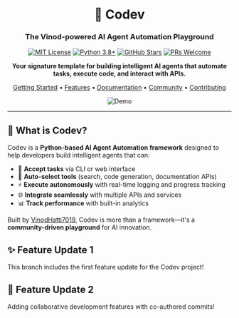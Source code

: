<div align="center">

# 🚀 Codev

### The Vinod-powered AI Agent Automation Playground

[![MIT License](https://img.shields.io/badge/License-MIT-green.svg)](https://choosealicense.com/licenses/mit/)
[![Python 3.8+](https://img.shields.io/badge/python-3.8+-blue.svg)](https://www.python.org/downloads/)
[![GitHub Stars](https://img.shields.io/github/stars/VinodHatti7019/Codev?style=social)](https://github.com/VinodHatti7019/Codev/stargazers)
[![PRs Welcome](https://img.shields.io/badge/PRs-welcome-brightgreen.svg)](http://makeapullrequest.com)

**Your signature template for building intelligent AI agents that automate tasks, execute code, and interact with APIs.**

[Getting Started](#-quick-start) • [Features](#-key-features) • [Documentation](#-documentation) • [Community](#-community) • [Contributing](#-contributing)

![Demo](https://via.placeholder.com/800x400/0d1117/58a6ff?text=Codev+Demo+Coming+Soon)

</div>

---

## 🎯 What is Codev?

Codev is a **Python-based AI Agent Automation framework** designed to help developers build intelligent agents that can:

- 🤖 **Accept tasks** via CLI or web interface
- 🔧 **Auto-select tools** (search, code generation, documentation APIs)
- ⚡ **Execute autonomously** with real-time logging and progress tracking
- 🌐 **Integrate seamlessly** with multiple APIs and services
- 📊 **Track performance** with built-in analytics

Built by [VinodHatti7019](https://github.com/VinodHatti7019), Codev is more than a framework—it's a **community-driven playground** for AI innovation.

## ✨ Feature Update 1

This branch includes the first feature update for the Codev project!

## 🚀 Feature Update 2

Adding collaborative development features with co-authored commits!
